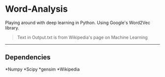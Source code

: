 # Word-Analysis
Playing around with deep learning in Python. Using Google's Word2Vec library. 

> Text in Output.txt is from Wikipedia's page on Machine Learning

___
## Dependencies
*Numpy
*Scipy
*gensim
*Wikipedia

